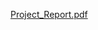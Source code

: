 [Project_Report.pdf](https://github.com/user-attachments/files/16203211/Software_Engineering_Project_Report.pdf)
